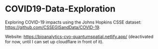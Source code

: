 # COVID19-Data-Exploration

Exploring COVID-19 impacts using the Johns Hopkins CSSE dataset:  https://github.com/CSSEGISandData/COVID-19.

Website: https://bioanalytics-cvo-quantumspatial.netlify.app/ (deactivated for now, until I can set up cloudflare in front of it).
